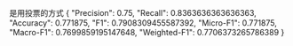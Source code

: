 是用投票的方式
{
    "Precision": 0.75,
    "Recall": 0.8363636363636363,
    "Accuracy": 0.771875,
    "F1": 0.7908309455587392,
    "Micro-F1": 0.771875,
    "Macro-F1": 0.7699859195147648,
    "Weighted-F1": 0.7706373265786389
}
